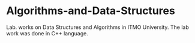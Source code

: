 # Algorithms-and-Data-Structures
Lab. works on Data Structures and Algorithms in ITMO University. The lab work was done in C++ language.
